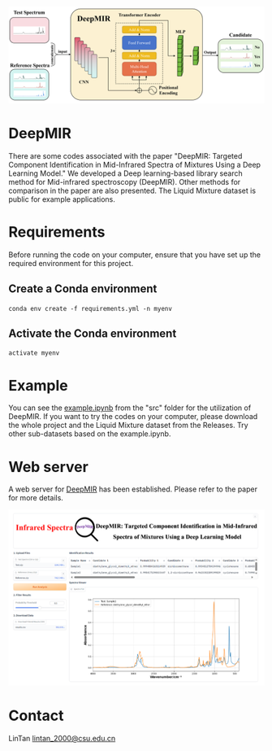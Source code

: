 <div align=center>
<img src="/fig/abstract.png" width="600px" align="float:center" />
</div>

# DeepMIR
There are some codes associated with the paper "DeepMIR: Targeted Component Identification in Mid-Infrared Spectra of Mixtures Using a Deep Learning Model." We developed a Deep learning-based library search method for Mid-infrared spectroscopy (DeepMIR). Other methods for comparison in the paper are also presented. The Liquid Mixture dataset is public for example applications.
# Requirements
Before running the code on your computer, ensure that you have set up the required environment for this project.
## Create a Conda environment
    conda env create -f requirements.yml -n myenv
## Activate the Conda environment
    activate myenv
# Example
You can see the [example.ipynb](https://github.com/LinTan-CSU/DeepMIR/blob/main/src/example.ipynb) from the "src" folder for the utilization of DeepMIR. If you want to try the codes on your computer, please download the whole project and the Liquid Mixture dataset from the Releases. Try other sub-datasets based on the example.ipynb. 
# Web server
A web server for [DeepMIR](https://huggingface.co/spaces/LinTan-CSU/DeepMIR) has been established. Please refer to the paper for more details.

<div align=center>
<img src="/fig/web.png" width="600px" align="float:center" />
</div>

# Contact
LinTan <lintan_2000@csu.edu.cn>

